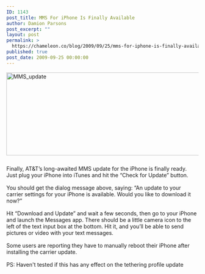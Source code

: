 ```yaml
---
ID: 1143
post_title: MMS For iPhone Is Finally Available
author: Damion Parsons
post_excerpt: ""
layout: post
permalink: >
  https://chameleon.co/blog/2009/09/25/mms-for-iphone-is-finally-available/
published: true
post_date: 2009-09-25 00:00:00
---
```

<p style="padding: 0px; margin: 16px 0px 16px 0px;"><img class="size-full wp-image-1059 alignnone" style="margin-right: 10px; margin-bottom: 10px;" title="MMS_update" src="https://takemetoyourleader.com/wp-content/uploads/2009/09/MMS_update.jpg" alt="MMS_update" width="517" height="217" /></p>
<p style="padding: 0px; margin: 16px 0px 16px 0px;">Finally, AT&amp;T’s long-awaited MMS update for the iPhone is finally ready. Just plug your iPhone into iTunes and hit the “Check for Update” button.</p>
<p style="padding: 0px; margin: 16px 0px 16px 0px;">You should get the dialog message above, saying: “An update to your carrier settings for your iPhone is available. Would you like to download it now?”</p>
<p style="padding: 0px; margin: 16px 0px 16px 0px;">Hit “Download and Update” and wait a few seconds, then go to your iPhone and launch the Messages app. There should be a little camera icon to the left of the text input box at the bottom. Hit it, and you’ll be able to send pictures or video with your text messages.</p>
<p style="padding: 0px; margin: 16px 0px 16px 0px;">Some users are reporting they have to manually reboot their iPhone after installing the carrier update.</p>
<p style="padding: 0px; margin: 16px 0px 16px 0px;">PS: Haven't tested if this has any effect on the tethering profile update</p>